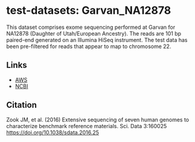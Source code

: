 # test-datasets: Garvan_NA12878

This dataset comprises exome sequencing performed at Garvan for NA12878 (Daughter of Utah/European Ancestry). The reads are 101 bp paired-end generated on an Illumina HiSeq instrument. The test data has been pre-filtered for reads that appear to map to chromosome 22.

## Links

* [AWS](https://s3.console.aws.amazon.com/s3/buckets/giab/data/NA12878/Garvan_NA12878_HG001_HiSeq_Exome/)
* [NCBI](https://ftp-trace.ncbi.nlm.nih.gov/giab/ftp/data/NA12878/Garvan_NA12878_HG001_HiSeq_Exome/)

## Citation

Zook JM, et al. (2016) Extensive sequencing of seven human genomes to characterize benchmark reference materials. Sci. Data 3:160025 https://doi.org/10.1038/sdata.2016.25

